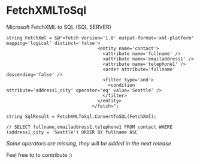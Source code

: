 # FetchXMLToSql

Microsoft FetchXML to SQL (SQL SERVER)

```
string FetchXml = $@"<fetch version='1.0' output-format='xml-platform' mapping='logical' distinct='false'>
                                  <entity name='contact'>
                                    <attribute name='fullname' />
                                    <attribute name='emailaddress1' />
                                    <attribute name='telephone1' />
                                    <order attribute='fullname' descending='false' />
                                    <filter type='and'>
                                      <condition attribute='address1_city' operator='eq' value='Seattle' />
                                    </filter>
                                  </entity>
                                </fetch>";

string SqlResult = FetchXMLToSql.ConvertToSQL(FetchXml);

// SELECT fullname,emailaddress1,telephone1 FROM contact WHERE (address1_city = 'Seattle') ORDER BY fullname ASC

```

<i>Some operators are missing, they will be added in the next release</i>

Feel free to to contribute :) 
